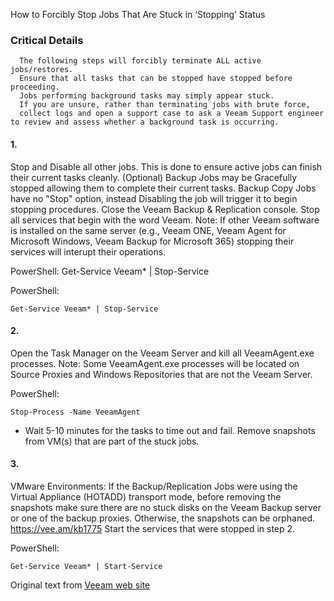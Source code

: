 How to Forcibly Stop Jobs That Are Stuck in ‘Stopping’ Status

### Critical Details

```
  The following steps will forcibly terminate ALL active jobs/restores.
  Ensure that all tasks that can be stopped have stopped before proceeding.
  Jobs performing background tasks may simply appear stuck.
  If you are unsure, rather than terminating jobs with brute force, 
  collect logs and open a support case to ask a Veeam Support engineer to review and assess whether a background task is occurring.
```

#### 1. 
Stop and Disable all other jobs.
This is done to ensure active jobs can finish their current tasks cleanly.
(Optional) Backup Jobs may be Gracefully stopped allowing them to complete their current tasks.
Backup Copy Jobs have no "Stop" option, instead Disabling the job will trigger it to begin stopping procedures.
Close the Veeam Backup & Replication console.
Stop all services that begin with the word Veeam.
Note: If other Veeam software is installed on the same server (e.g.,  Veeam ONE, Veeam Agent for Microsoft Windows, Veeam Backup for Microsoft 365) stopping their services will interupt their operations.

PowerShell:
Get-Service Veeam* | Stop-Service

PowerShell:
```
Get-Service Veeam* | Stop-Service
```

#### 2. 
Open the Task Manager on the Veeam Server and kill all VeeamAgent.exe processes.
Note: Some VeeamAgent.exe processes will be located on Source Proxies and Windows Repositories that are not the Veeam Server.

PowerShell:
```
Stop-Process -Name VeeamAgent
```
- Wait 5-10 minutes for the tasks to time out and fail. 
  Remove snapshots from VM(s) that are part of the stuck jobs.

#### 3. 
VMware Environments: If the Backup/Replication Jobs were using the Virtual Appliance (HOTADD) transport mode, before removing the snapshots make sure there are no stuck disks on the Veeam Backup server or one of the backup proxies. Otherwise, the snapshots can be orphaned. https://vee.am/kb1775
Start the services that were stopped in step 2.

PowerShell:
```
Get-Service Veeam* | Start-Service
```







Original text from [Veeam web site](https://www.veeam.com/kb1727)
